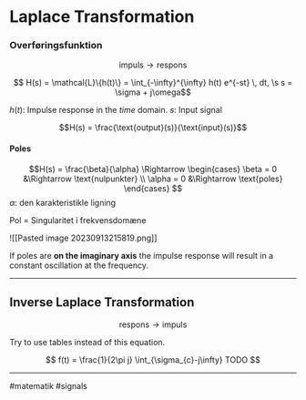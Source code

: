 # Laplace Transformation

### Overføringsfunktion
$$\text{impuls} \rightarrow \text{respons}$$

$$
H(s) = \mathcal{L}\{h(t)\} = \int_{-\infty}^{\infty} h(t) e^{-st} \, dt, \s s  = \sigma + j\omega$$

$h(t)$: Impulse response in the *time* domain.
$s$: Input signal 

$$H(s) = \frac{\text{output}(s)}{\text{input}(s)}$$

#### Poles
$$H(s) = \frac{\beta}{\alpha} \Rightarrow 
\begin{cases}
\beta = 0 &\Rightarrow \text{nulpunkter} \\
\alpha = 0 &\Rightarrow \text{poles}
\end{cases}
$$
$\alpha$: den karakteristikle ligning

Pol = Singularitet i frekvensdomæne

![[Pasted image 20230913215819.png]]

If poles are **on the imaginary axis** the impulse response will result in a constant oscillation at the frequency.

---
## Inverse Laplace Transformation
$$\text{respons} \rightarrow \text{impuls}$$

Try to use tables instead of this equation.

$$
f(t) = \frac{1}{2\pi j} \int_{\sigma_{c}-j\infty} TODO
$$


---
#matematik #signals
